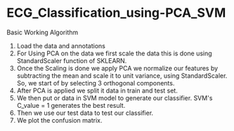 # ECG_Classification_using-PCA_SVM
 Basic Working Algorithm
1. Load the data and annotations
2. For Using PCA on the data we first scale the data
	this is done using StandardScaler function of SKLEARN.
3. Once the Scaling is done we apply PCA we normalize our features by subtracting the mean and scale it to unit variance, using StandardScaler. 
	So, we start of by selecting 3 orthogonal components. 
4. After PCA is applied we split it data in train and test set.
5. We then put or data in SVM model to generate our classifier. SVM's C_value = 1 generates the best result.
6. Then we use our test data to test our classifier.
7. We plot the confusion matrix.
